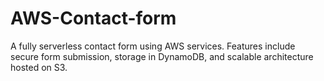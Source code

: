 # AWS-Contact-form
A fully serverless contact form using AWS services. Features include secure form submission, storage in DynamoDB, and scalable architecture hosted on S3.
